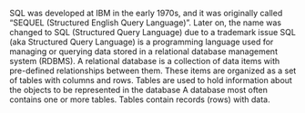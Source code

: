 SQL was developed at IBM in the early 1970s, and it was originally called “SEQUEL (Structured English Query Language)”. Later on, the name was changed to SQL (Structured Query Language) due to a trademark issue
SQL (aka Structured Query Language) is a programming language used for managing or querying data stored in a relational database management system (RDBMS).
A relational database is a collection of data items with pre-defined relationships between them. These items are organized as a set of tables with columns and rows. Tables are used to hold information about the objects to be represented in the database
A database most often contains one or more tables.
Tables contain records (rows) with data.
